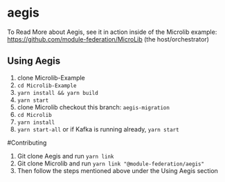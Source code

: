 # aegis

To Read More about Aegis, see it in action inside of the Microlib example: https://github.com/module-federation/MicroLib (the host/orchestrator)

## Using Aegis

1) clone Microlib-Example
2) `cd Microlib-Example`
3) `yarn install && yarn build`
4) `yarn start`
5) clone Microlib checkout this branch: `aegis-migration`
6) `cd Microlib`
7) `yarn install`
8) `yarn start-all` or if Kafka is running already, `yarn start`


#Contributing
1) Git clone Aegis and run `yarn link`
2) Git clone Microlib and run `yarn link "@module-federation/aegis"`
3) Then follow the steps mentioned above under the Using Aegis section
